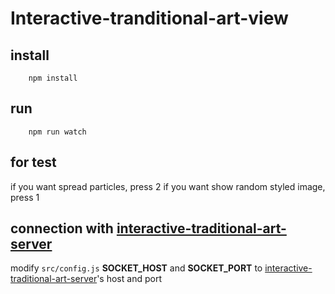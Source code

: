 # Interactive-tranditional-art-view

## install
```
    npm install
```

## run
```
    npm run watch
```

## for test
if you want spread particles, press 2
if you want show random styled image, press 1

## connection with [interactive-traditional-art-server](https://github.com/oysterlab/interactive-traditional-art-server)
modify ```src/config.js``` **SOCKET_HOST** and **SOCKET_PORT** to [interactive-traditional-art-server](https://github.com/oysterlab/interactive-traditional-art-server)'s host and port
